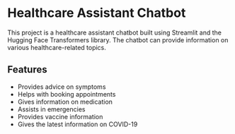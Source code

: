 # Healthcare Assistant Chatbot

This project is a healthcare assistant chatbot built using Streamlit and the Hugging Face Transformers library. The chatbot can provide information on various healthcare-related topics.

## Features

- Provides advice on symptoms
- Helps with booking appointments
- Gives information on medication
- Assists in emergencies
- Provides vaccine information
- Gives the latest information on COVID-19
